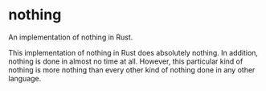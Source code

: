nothing
=======

An implementation of nothing in Rust.

This implementation of nothing in Rust does absolutely nothing. In addition, nothing is done in almost no time at all. However, this particular kind of nothing is more nothing than every other kind of nothing done in any other language.
